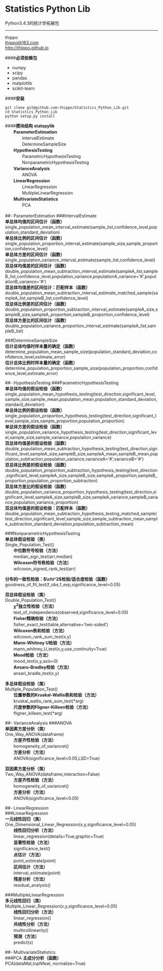 **Statistics Python Lib**
===================
Python3.4.3的统计学拓展包

----------

thippo   
thippo@163.com   
http://thippo.github.io   

####**必须依赖包**
- numpy
- scipy
- pandas
- matplotlib
- scikit-learn

####**安装**

    git clone git@github.com:thippo/Statistics_Python_Lib.git
    cd Statistics_Python_Lib
    python setup.py install

####**模块结构**
**statspylib**   
　　**ParameterEstimation**   
　　　　IntervalEstimate   
　　　　DetermineSampleSize   
　　**HypothesisTesting**   
　　　　ParametricHypothesisTesting   
　　　　NonparametricHypothesisTesting   
　　**VarianceAnalysis**   
　　　　ANOVA   
　　**LinearRegression**      
　　　　LinearRegression      
　　　　MultipleLinearRegression   
　　**MultivariateStatistics**   
　　　　PCA   
<br>
##- ParameterEstimation
###IntervalEstimate   
**单总体均值的区间估计（函数）**   
single_population_mean_interval_estimate(sample_list,confidence_level,population_standard_deviation)     
**单总体比例的区间估计（函数）**   
single_population_proportion_interval_estimate(sample_size,sample_proportion,confidence_level)   
**单总体方差的区间估计（函数）**   
single_population_variance_interval_estimate(sample_list,confidence_level)   
**双总体均值差的区间估计（函数）** 
double_population_mean_subtraction_interval_estimate(sampleA_list,sampleB_list,confidence_level,population_variance,populationA_variance='#',populationB_variance='#')      
**双总体均值差的区间估计：匹配样本（函数）**    
double_population_mean_subtraction_interval_estimate_matched_sample(sampleA_list,sampleB_list,confidence_level)      
**双总体比例差的区间估计（函数）**    
double_population_proportion_subtraction_interval_estimate(sampleA_size,sampleB_size,sampleA_proportion,sampleB_proportion,confidence_level)          
**双总体方差比的区间估计（函数）**    
double_population_variance_proportion_interval_estimate(sampleA_list,sampleB_list)      
      
###DetermineSampleSize               
**估计总体均值时样本量的确定（函数）**    
determine_population_mean_sample_size(population_standard_deviation,confidence_level,estimate_error)              
**估计总体比例时样本量的确定（函数）**    
determine_population_proportion_sample_size(population_proportion,confidence_level,estimate_error)      
      
##- HypothesisTesting
###ParametricHypothesisTesting   
**单总体均值的假设检验（函数）**   
single_population_mean_hypothesis_testing(test_direction,significant_level,sample_size,sample_mean,population_mean,population_standard_deviation,standard_deviation)       
**单总体比例的假设检验（函数）**   
single_population_proportion_hypothesis_testing(test_direction,significant_level,sample_size,sample_proportion,population_proportion)    
**单总体方差的假设检验（函数）**   
single_population_variance_hypothesis_testing(test_direction,significant_level,sample_size,sample_variance,population_variance)   
**双总体均值差的假设检验（函数）**   
double_population_mean_subtraction_hypothesis_testing(test_direction,significant_level,sampleA_size,sampleB_size,sampleA_mean,sampleB_mean,population_subtraction,population_variance,varianceA='#',varianceB='#')    
**双总体比例差的假设检验（函数）**   
double_population_proportion_subtraction_hypothesis_testing(test_direction,significant_level,sampleA_size,sampleB_size,sampleA_proportion,sampleB_proportion,population_proportion_subtraction)      
**双总体方差比的假设检验（函数）**   
double_population_variance_proportion_hypothesis_testing(test_direction,significant_level,sampleA_size,sampleB_size,sampleA_variance,sampleB_variance,population_variance_proportion)     
**双总体均值差的假设检验：匹配样本（函数）**   
double_population_mean_subtraction_hypothesis_testing_matched_sample(test_direction,significant_level,sample_size,sample_subtraction_mean,sample_subtraction_standard_deviation,population_subtraction_mean)      
       
###NonparametricHypothesisTesting               
**单总体假设检验（类）**    
Single_Population_Test()              
　　**中位数符号检验（方法）**       
　　median_sign_test(arr,median)       
　　**Wilcoxon符号秩检验（方法）**       
　　wilcoxon_signed_rank_test(arr)       
       
**分布的一致性检验：\$\chi^2\$检验/适合度检验（函数）**       
goodness_of_fit_test(f_obs,f_exp,significance_level=0.05)       
         
**双总体假设检验（类）**       
Double_Population_Test()          
　　**$\chi^2$独立性检验（方法）**       
　　test_of_independence(observed,significance_level=0.05)      
　　**Fisher精确检验（方法）**       
　　fisher_exact_test(table,alternative='two-sided')       
　　**Wilcoxon秩和检验（方法）**       
　　wilcoxon_rank_sum_test(x,y)      
　　**Mann-Whitney U检验（方法）**       
　　mann_whitney_U_test(x,y,use_continuity=True)       
　　**Mood检验（方法）**       
　　mood_test(x,y,axis=0)      
　　**Ansaru-Bradley检验（方法）**       
　　ansari_bradle_test(x,y)       
          
**多总体假设检验（类）**       
Multiple_Population_Test()          
　　**位置参数的Kruskal-Wallis秩和检验（方法）**       
　　kruskal_wallis_rank_sum_test(\*arg)      
　　**尺度参数的Fligner-Killeen检验（方法）**     
　　fligner_killeen_test(*arg)       
      
##- VarianceAnalysis
###ANOVA    
**单因素方差分析（类）**       
One_Way_ANOVA(dataframe)          
　　**方差齐性检验（方法）**       
　　homogeneity_of_variancet()      
　　**方差分析（方法）**       
　　ANOVA(significance_level=0.05,LSD=True)       
          
**双因素方差分析（类）**       
Two_Way_ANOVA(dataframe,interaction=False)          
　　**方差齐性检验（方法）**       
　　homogeneity_of_variancet()      
　　**方差分析（方法）**       
　　ANOVA(significance_level=0.05)       
      
##- LinearRegression      
###LinearRegression      
**一元线性回归（类）**       
One_Dimensional_Linear_Regression(x,y,significance_level=0.05)          
　　**线性回归分析（方法）**       
　　linear_regression(details=True,graphic=True)      
　　**显著性检验（方法）**       
　　significance_test()       
　　**点估计（方法）**       
　　point_estimate(point)      
　　**区间估计（方法）**       
　　interval_estimate(point)        
　　**残差分析（方法）**       
　　residual_analysis()      
          
###MultipleLinearRegression      
**多元线性回归（类）**       
Multiple_Linear_Regression(x,y,significance_level=0.05)          
　　**线性回归分析（方法）**       
　　linear_regression()      
　　**共线性分析（方法）**       
　　multicollinearity()       
　　**预测（方法）**       
　　predict(x)       
      
##- MultivariateStatistics      
###PCA
**主成分分析（函数）**   
PCA(dataMat,topNfeat, normalize=True)       